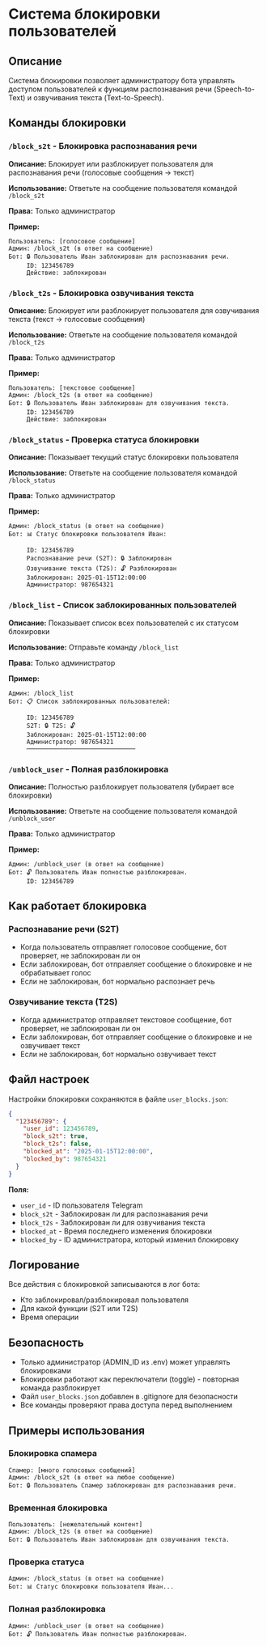 # Система блокировки пользователей

## Описание

Система блокировки позволяет администратору бота управлять доступом пользователей к функциям распознавания речи (Speech-to-Text) и озвучивания текста (Text-to-Speech).

## Команды блокировки

### `/block_s2t` - Блокировка распознавания речи
**Описание:** Блокирует или разблокирует пользователя для распознавания речи (голосовые сообщения → текст)

**Использование:** Ответьте на сообщение пользователя командой `/block_s2t`

**Права:** Только администратор

**Пример:**
```
Пользователь: [голосовое сообщение]
Админ: /block_s2t (в ответ на сообщение)
Бот: 🔒 Пользователь Иван заблокирован для распознавания речи.
     ID: 123456789
     Действие: заблокирован
```

### `/block_t2s` - Блокировка озвучивания текста
**Описание:** Блокирует или разблокирует пользователя для озвучивания текста (текст → голосовые сообщения)

**Использование:** Ответьте на сообщение пользователя командой `/block_t2s`

**Права:** Только администратор

**Пример:**
```
Пользователь: [текстовое сообщение]
Админ: /block_t2s (в ответ на сообщение)
Бот: 🔒 Пользователь Иван заблокирован для озвучивания текста.
     ID: 123456789
     Действие: заблокирован
```

### `/block_status` - Проверка статуса блокировки
**Описание:** Показывает текущий статус блокировки пользователя

**Использование:** Ответьте на сообщение пользователя командой `/block_status`

**Права:** Только администратор

**Пример:**
```
Админ: /block_status (в ответ на сообщение)
Бот: 📊 Статус блокировки пользователя Иван:

     ID: 123456789
     Распознавание речи (S2T): 🔒 Заблокирован
     Озвучивание текста (T2S): 🔓 Разблокирован
     Заблокирован: 2025-01-15T12:00:00
     Администратор: 987654321
```

### `/block_list` - Список заблокированных пользователей
**Описание:** Показывает список всех пользователей с их статусом блокировки

**Использование:** Отправьте команду `/block_list`

**Права:** Только администратор

**Пример:**
```
Админ: /block_list
Бот: 📋 Список заблокированных пользователей:

     ID: 123456789
     S2T: 🔒 T2S: 🔓
     Заблокирован: 2025-01-15T12:00:00
     Администратор: 987654321
     ──────────────────────────────
```

### `/unblock_user` - Полная разблокировка
**Описание:** Полностью разблокирует пользователя (убирает все блокировки)

**Использование:** Ответьте на сообщение пользователя командой `/unblock_user`

**Права:** Только администратор

**Пример:**
```
Админ: /unblock_user (в ответ на сообщение)
Бот: 🔓 Пользователь Иван полностью разблокирован.
     ID: 123456789
```

## Как работает блокировка

### Распознавание речи (S2T)
- Когда пользователь отправляет голосовое сообщение, бот проверяет, не заблокирован ли он
- Если заблокирован, бот отправляет сообщение о блокировке и не обрабатывает голос
- Если не заблокирован, бот нормально распознает речь

### Озвучивание текста (T2S)
- Когда администратор отправляет текстовое сообщение, бот проверяет, не заблокирован ли он
- Если заблокирован, бот отправляет сообщение о блокировке и не озвучивает текст
- Если не заблокирован, бот нормально озвучивает текст

## Файл настроек

Настройки блокировки сохраняются в файле `user_blocks.json`:

```json
{
  "123456789": {
    "user_id": 123456789,
    "block_s2t": true,
    "block_t2s": false,
    "blocked_at": "2025-01-15T12:00:00",
    "blocked_by": 987654321
  }
}
```

**Поля:**
- `user_id` - ID пользователя Telegram
- `block_s2t` - Заблокирован ли для распознавания речи
- `block_t2s` - Заблокирован ли для озвучивания текста
- `blocked_at` - Время последнего изменения блокировки
- `blocked_by` - ID администратора, который изменил блокировку

## Логирование

Все действия с блокировкой записываются в лог бота:
- Кто заблокировал/разблокировал пользователя
- Для какой функции (S2T или T2S)
- Время операции

## Безопасность

- Только администратор (ADMIN_ID из .env) может управлять блокировками
- Блокировки работают как переключатели (toggle) - повторная команда разблокирует
- Файл `user_blocks.json` добавлен в .gitignore для безопасности
- Все команды проверяют права доступа перед выполнением

## Примеры использования

### Блокировка спамера
```
Спамер: [много голосовых сообщений]
Админ: /block_s2t (в ответ на любое сообщение)
Бот: 🔒 Пользователь Спамер заблокирован для распознавания речи.
```

### Временная блокировка
```
Пользователь: [нежелательный контент]
Админ: /block_t2s (в ответ на сообщение)
Бот: 🔒 Пользователь Иван заблокирован для озвучивания текста.
```

### Проверка статуса
```
Админ: /block_status (в ответ на сообщение)
Бот: 📊 Статус блокировки пользователя Иван...
```

### Полная разблокировка
```
Админ: /unblock_user (в ответ на сообщение)
Бот: 🔓 Пользователь Иван полностью разблокирован.
```
